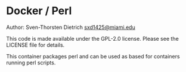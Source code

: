 # Docker / Perl

Author: Sven-Thorsten Dietrich <sxd1425@miami.edu>

This code is made available under the GPL-2.0 license.
Please see the LICENSE file for details.

This container packages perl and can be used as based
for containers running perl scripts.

